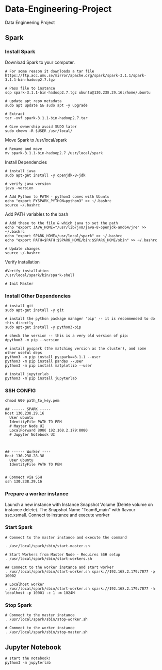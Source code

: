 # Data-Engineering-Project
Data Engineering Project

## Spark

### Install Spark
Download Spark to your computer.
```
# For some reason it downloads a tar file
https://ftp.acc.umu.se/mirror/apache.org/spark/spark-3.1.1/spark-3.1.1-bin-hadoop2.7.tgz

# Pass file to instance
scp spark-3.1.1-bin-hadoop2.7.tgz ubuntu@130.238.29.16:/home/ubuntu

# update apt repo metadata
sudo apt update && sudo apt -y upgrade

# Extract
tar -xvf spark-3.1.1-bin-hadoop2.7.tar
```

```
# Give ownership avoid SUDO later
sudo chown -R $USER /usr/local/
```

Move Spark to /usr/local/spark
```
# Rename and move
mv spark-3.1.1-bin-hadoop2.7 /usr/local/spark

```

Install Dependencies
```
# install java
sudo apt-get install -y openjdk-8-jdk

# verify java version
java -version

# Add Python to PATH - python3 comes with Ubuntu
echo "export PYSPARK_PYTHON=python3" >> ~/.bashrc
source ~/.bashrc
```

Add PATH variables to the bash
```
# Add these to the file & which java to set the path
echo "export JAVA_HOME="/usr/lib/jvm/java-8-openjdk-amd64/jre" >> ~/.bashrc
echo "export SPARK_HOME=/usr/local/spark" >> ~/.bashrc
echo "export PATH=$PATH:$SPARK_HOME/bin:$SPARK_HOME/sbin" >> ~/.bashrc

# Update changes
source ~/.bashrc
```

Verify Installation
```
#Verify installation
/usr/local/spark/bin/spark-shell

# Init Master

```

### Install Other Dependencies
```
# install git
sudo apt-get install -y git

# install the python package manager 'pip' -- it is recommended to do this directly 
sudo apt-get install -y python3-pip

# check the version -- this is a very old version of pip:
#python3 -m pip --version

# install pyspark (the matching version as the cluster), and some other useful deps
python3 -m pip install pyspark==3.1.1 --user
python3 -m pip install pandas --user
python3 -m pip install matplotlib --user

# install jupyterlab
python3 -m pip install jupyterlab

```

### SSH CONFIG
```
chmod 600 path_to_key.pem

## ------ SPARK -----
Host 130.238.29.16 
  User ubuntu
  IdentityFile PATH TO PEM
  # Master Node UI
  LocalForward 8080 192.168.2.179:8080
  # Jupyter Notebook UI



## ------ Worker ----
Host 130.238.28.38
  User ubuntu
  IdentityFile PATH TO PEM


# Connect via SSH
ssh 130.238.29.16
```

### Prepare a worker instance
Launch a new instance with Instance Snapshot Volume (Delete volume on instance delete). The Snapshot Name "Team6_main" with flavour ssc.xsmall. Connect to instance and execute worker

### Start Spark
```
# Connect to the master instance and execute the command

. /usr/local/spark/sbin/start-master.sh 

# Start Workers from Master Node - Requires SSH setup
. /usr/local/spark/sbin/start-workers.sh 

## Connect to the worker instance and start worker
. /usr/local/spark/sbin/start-worker.sh spark://192.168.2.179:7077 -p 10002

# Localhost worker
. /usr/local/spark/sbin/start-worker.sh spark://192.168.2.179:7077 -h localhost -p 10001 -c 1 -m 1024M
```

### Stop Spark
```
# Connect to the master instance
. /usr/local/spark/sbin/stop-worker.sh

# Connect to the worker instance
. /usr/local/spark/sbin/stop-master.sh 
```

## Jupyter Notebook
```
# start the notebook!
python3 -m jupyterlab
```